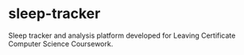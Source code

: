 # sleep-tracker
 Sleep tracker and analysis platform developed for Leaving Certificate Computer Science Coursework.
